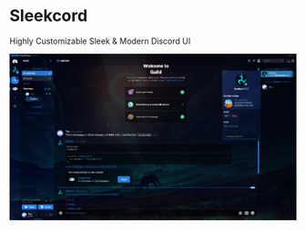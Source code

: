 # Sleekcord
Highly Customizable Sleek & Modern Discord UI

![v6 Sapphire](https://github.com/ClearVision/ClearVision-v6/raw/master/screenshots/6-stable.4.7.9.png)
